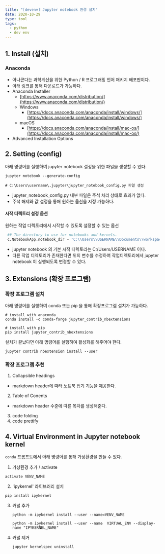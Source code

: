 ```yaml
---
title: "[devenv] Jupyter notebook 환경 설치"
date: 2020-10-29
type: tool
tags:
  - python
  - dev env
---
```


## 1. Install (설치)

### Anaconda

-   아나콘다는 과학계산을 위한 Python / R 프로그래밍 언어 패키지 배포판이다.
-   아래 링크를 통해 다운로드가 가능하다.
-   Anaconda Installer
    -   [https://www.anaconda.com/distribution/](https://www.anaconda.com/distribution/)
    -   Windows
        -   [https://docs.anaconda.com/anaconda/install/windows/](https://docs.anaconda.com/anaconda/install/windows/)
    -   macOS
        -   [https://docs.anaconda.com/anaconda/install/mac-os/](https://docs.anaconda.com/anaconda/install/mac-os/)
-   Advanced Installation Options

## 2. Setting (config)

아래 명령어를 실행하여 jupyter notebook 설정을 위한 파일을 생성할 수 있다.

```shell
jupyter notebook --generate-config

# C:\Users\username\.jupyter\jupyter_notebook_config.py 파일 생성
```

- jupyter\_notebook\_config.py 내부 파일은 주석 처리 상태로 효과가 없다.
- 주석 해제와 값 설정을 통해 원하는 옵션을 지정 가능하다.

#### 시작 디렉토리 설정 옵션

원하는 작업 디렉토리에서 시작할 수 있도록 설정할 수 있는 옵션

```python
 ## The directory to use for notebooks and kernels.
 c.NotebookApp.notebook_dir = 'C:\\Users\\USERNAME\\Documents\\workspace'
```

- jupyter notebook 의 기본 시작 디렉토리는 C:/Users/USERNAME 이다.
- 다른 작업 디렉토리가 존재한다면 위의 변수를 수정하여 작업디렉토리에서 jupyter notebook 이 실행되도록 변경할 수 있다.

## 3. Extensions (확장 프로그램)

### 확장 프로그램 설치

아래 명령어를 실행하여 conda 또는 pip 을 통해 확장프로그램 설치가 가능하다.

```shell
# install with anaconda 
conda install -c conda-forge jupyter_contrib_nbextensions 

# install with pip
pip install jupyter_contrib_nbextensions
```

설치가 끝났다면 아래 명령어를 실행하여 활성화를 해주어야 한다.

```shell
jupyter contrib nbextension install --user
```

### 확장 프로그램 추천

1. Collapsible headings
  -   markdown header에 따라 노트북 접기 기능을 제공한다.
2. Table of Conents
  - markdown header 수준에 따른 목차를 생성해준다.
3. code folding
4. code prettify

## 4. Virtual Environment in Jupyter notebook kernel

`conda` 프롬프트에서 아래 명령어를 통해 가상환경을 만들 수 있다.

1. 가상환경 추가 / activate
    
  ```shell
  activate VENV_NAME
  ```
    
2. 'ipykernel' 라이브러리 설치
    
  ```shell
  pip install ipykernel
  ```
    
3. 커널 추가
    
    ```shell
    python -m ipykernel install --user --name=VENV_NAME
    
    python -m ipykernel install --user --name  VIRTUAL_ENV --display-name "IPYKERNEL_NAME"
    ```
    
4. 커널 제거
    
    ```shell
    jupyter kernelspec uninstall
    ```